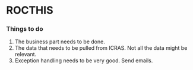 # ROCTHIS

### Things to do
1. The business part needs to be done.
2. The data that needs to be pulled from ICRAS. Not all the data might be relevant. 
3. Exception handling needs to be very good. Send emails. 

